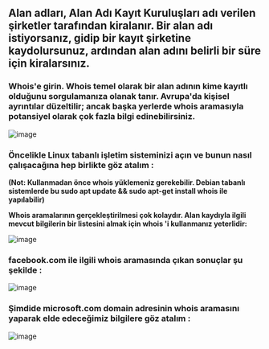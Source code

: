 ## Alan adları, Alan Adı Kayıt Kuruluşları adı verilen şirketler tarafından kiralanır. Bir alan adı istiyorsanız, gidip bir kayıt şirketine kaydolursunuz, ardından alan adını belirli bir süre için kiralarsınız. 

### Whois'e girin. Whois temel olarak bir alan adının kime kayıtlı olduğunu sorgulamanıza olanak tanır. Avrupa'da kişisel ayrıntılar düzeltilir; ancak başka yerlerde whois aramasıyla potansiyel olarak çok fazla bilgi edinebilirsiniz.

![image](https://github.com/user-attachments/assets/b1296989-201f-4f74-92b1-a99e7ba61e73)

### Öncelikle Linux tabanlı işletim sisteminizi açın ve bunun nasıl çalışacağına hep birlikte göz atalım :

**(Not: Kullanmadan önce whois yüklemeniz gerekebilir. Debian tabanlı sistemlerde bu sudo apt update && sudo apt-get install whois ile yapılabilir)**

**Whois aramalarının gerçekleştirilmesi çok kolaydır. Alan kaydıyla ilgili mevcut bilgilerin bir listesini almak için whois <domain>'i kullanmanız yeterlidir:**

![image](https://github.com/user-attachments/assets/8056722a-ecc7-46a3-97c2-e8f34a3fc9c6)

### facebook.com ile ilgili whois aramasında çıkan sonuçlar şu şekilde :

![image](https://github.com/user-attachments/assets/1c84407c-20f4-4f05-b944-473bac1b8b56)

### Şimdide microsoft.com domain adresinin whois aramasını yaparak elde edeceğimiz bilgilere göz atalım :

![image](https://github.com/user-attachments/assets/0f9edb08-e018-4fff-b4d9-2596c4e679d9)

